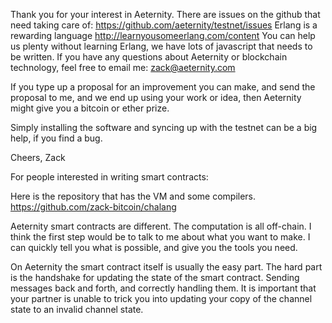 Thank you for your interest in Aeternity.
There are issues on the github that need taking care of: https://github.com/aeternity/testnet/issues
Erlang is a rewarding language http://learnyousomeerlang.com/content
You can help us plenty without learning Erlang, we have lots of javascript that needs to be written.
If you have any questions about Aeternity or blockchain technology, feel free to email me: zack@aeternity.com

If you type up a proposal for an improvement you can make, and send the proposal to me, and we end up using your work or idea, then Aeternity might give you a bitcoin or ether prize.

Simply installing the software and syncing up with the testnet can be a big help, if you find a bug.

Cheers,
Zack


For people interested in writing smart contracts:

Here is the repository that has the VM and some compilers.
https://github.com/zack-bitcoin/chalang

Aeternity smart contracts are different. The computation is all off-chain.
I think the first step would be to talk to me about what you want to make.
I can quickly tell you what is possible, and give you the tools you need.

On Aeternity the smart contract itself is usually the easy part. The hard part is the handshake for updating the state of the smart contract. Sending messages back and forth, and correctly handling them. It is important that your partner is unable to trick you into updating your copy of the channel state to an invalid channel state.
